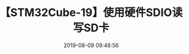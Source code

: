 ---
title: 【STM32Cube-19】使用硬件SDIO读写SD卡
date: 2019-08-09 09:48:56
tags:
    STM32CubeMX
    SD Card
    SDIO接口
categories:
    STM32CubeMX
---